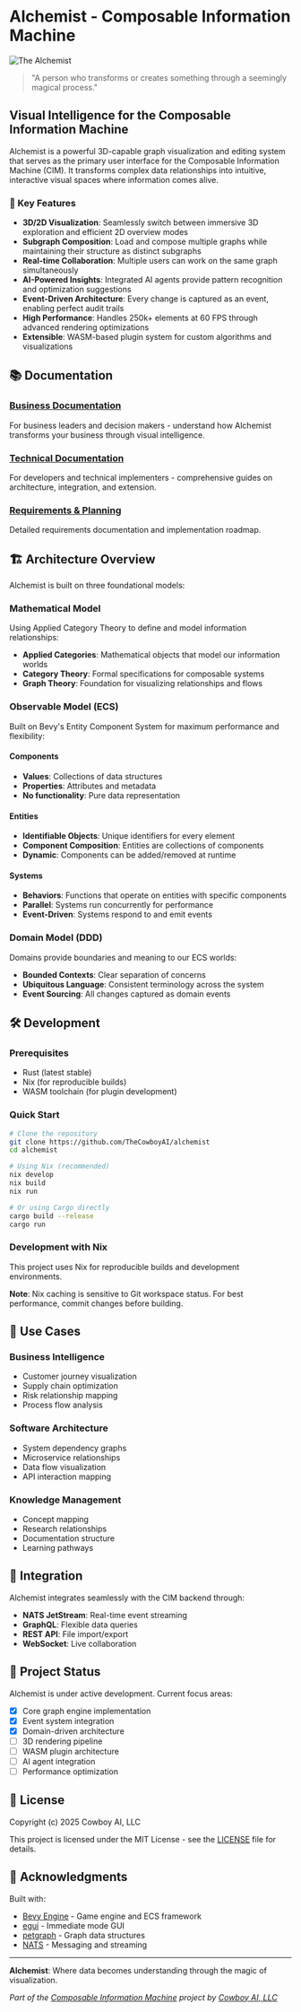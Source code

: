 # Alchemist - Composable Information Machine

![The Alchemist](./alchemist.webp)
> "A person who transforms or creates something through a seemingly magical process."

## Visual Intelligence for the Composable Information Machine

Alchemist is a powerful 3D-capable graph visualization and editing system that serves as the primary user interface for the Composable Information Machine (CIM). It transforms complex data relationships into intuitive, interactive visual spaces where information comes alive.

### 🚀 Key Features

- **3D/2D Visualization**: Seamlessly switch between immersive 3D exploration and efficient 2D overview modes
- **Subgraph Composition**: Load and compose multiple graphs while maintaining their structure as distinct subgraphs
- **Real-time Collaboration**: Multiple users can work on the same graph simultaneously
- **AI-Powered Insights**: Integrated AI agents provide pattern recognition and optimization suggestions
- **Event-Driven Architecture**: Every change is captured as an event, enabling perfect audit trails
- **High Performance**: Handles 250k+ elements at 60 FPS through advanced rendering optimizations
- **Extensible**: WASM-based plugin system for custom algorithms and visualizations

## 📚 Documentation

### [Business Documentation](doc/publish/business/)
For business leaders and decision makers - understand how Alchemist transforms your business through visual intelligence.

### [Technical Documentation](doc/publish/technical/)
For developers and technical implementers - comprehensive guides on architecture, integration, and extension.

### [Requirements & Planning](doc/plan/)
Detailed requirements documentation and implementation roadmap.

## 🏗️ Architecture Overview

Alchemist is built on three foundational models:

### Mathematical Model
Using Applied Category Theory to define and model information relationships:
- **Applied Categories**: Mathematical objects that model our information worlds
- **Category Theory**: Formal specifications for composable systems
- **Graph Theory**: Foundation for visualizing relationships and flows

### Observable Model (ECS)
Built on Bevy's Entity Component System for maximum performance and flexibility:

#### Components
- **Values**: Collections of data structures
- **Properties**: Attributes and metadata
- **No functionality**: Pure data representation

#### Entities
- **Identifiable Objects**: Unique identifiers for every element
- **Component Composition**: Entities are collections of components
- **Dynamic**: Components can be added/removed at runtime

#### Systems
- **Behaviors**: Functions that operate on entities with specific components
- **Parallel**: Systems run concurrently for performance
- **Event-Driven**: Systems respond to and emit events

### Domain Model (DDD)
Domains provide boundaries and meaning to our ECS worlds:
- **Bounded Contexts**: Clear separation of concerns
- **Ubiquitous Language**: Consistent terminology across the system
- **Event Sourcing**: All changes captured as domain events

## 🛠️ Development

### Prerequisites

- Rust (latest stable)
- Nix (for reproducible builds)
- WASM toolchain (for plugin development)

### Quick Start

```bash
# Clone the repository
git clone https://github.com/TheCowboyAI/alchemist
cd alchemist

# Using Nix (recommended)
nix develop
nix build
nix run

# Or using Cargo directly
cargo build --release
cargo run
```

### Development with Nix

This project uses Nix for reproducible builds and development environments.

**Note**: Nix caching is sensitive to Git workspace status. For best performance, commit changes before building.

## 🎯 Use Cases

### Business Intelligence
- Customer journey visualization
- Supply chain optimization
- Risk relationship mapping
- Process flow analysis

### Software Architecture
- System dependency graphs
- Microservice relationships
- Data flow visualization
- API interaction mapping

### Knowledge Management
- Concept mapping
- Research relationships
- Documentation structure
- Learning pathways

## 🔌 Integration

Alchemist integrates seamlessly with the CIM backend through:

- **NATS JetStream**: Real-time event streaming
- **GraphQL**: Flexible data queries
- **REST API**: File import/export
- **WebSocket**: Live collaboration

## 🚦 Project Status

Alchemist is under active development. Current focus areas:

- [x] Core graph engine implementation
- [x] Event system integration
- [x] Domain-driven architecture
- [ ] 3D rendering pipeline
- [ ] WASM plugin architecture
- [ ] AI agent integration
- [ ] Performance optimization

## 📄 License

Copyright (c) 2025 Cowboy AI, LLC

This project is licensed under the MIT License - see the [LICENSE](LICENSE) file for details.

## 🙏 Acknowledgments

Built with:
- [Bevy Engine](https://bevyengine.org/) - Game engine and ECS framework
- [egui](https://github.com/emilk/egui) - Immediate mode GUI
- [petgraph](https://github.com/petgraph/petgraph) - Graph data structures
- [NATS](https://nats.io/) - Messaging and streaming

---

**Alchemist**: Where data becomes understanding through the magic of visualization.

*Part of the [Composable Information Machine](https://github.com/TheCowboyAI/CIM) project by [Cowboy AI, LLC](https://cowboy.ai)*



